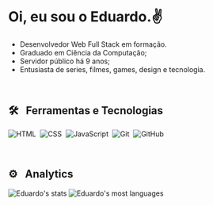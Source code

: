 <h1>Oi, eu sou o Eduardo.✌️</h1>

- Desenvolvedor Web Full Stack em formação.
- Graduado em Ciência da Computação;
- Servidor público há 9 anos;
- Entusiasta de series, filmes, games, design e tecnologia.

<br/>

<h2>🛠&nbsp;&nbsp; Ferramentas e Tecnologias </h2>

![HTML](https://img.shields.io/badge/-HTML5-223?style=flat&logo=html5&logoColor=E34F26)&nbsp;
![CSS](https://img.shields.io/badge/-CSS3-223?style=flat&logo=css3&logoColor=1572B6)&nbsp;
![JavaScript](https://img.shields.io/badge/-JavaScript-223?style=flat&logo=javascript)&nbsp;
![Git](https://img.shields.io/badge/-Git-223??style=flat&logo=git)&nbsp;
![GitHub](https://img.shields.io/badge/-GitHub-223?style=flat&logo=github)&nbsp;

<br/>

<h2>⚙️&nbsp;&nbsp; Analytics </h2>

<img src="https://github-readme-stats.vercel.app/api?username=eduardofariasdev&show_icons=true&theme=vue" alt="Eduardo's stats"/>
<img src="https://github-readme-stats.vercel.app/api/top-langs/?username=eduardofariasdev&layout=compact&theme=vue" alt="Eduardo's most languages"/>
